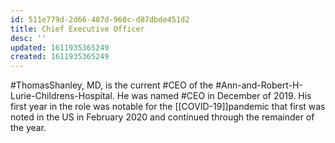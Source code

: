 ```yaml
---
id: 511e779d-2d66-487d-960c-d87dbde451d2
title: Chief Executive Officer
desc: ''
updated: 1611935365249
created: 1611935365249
---
```

\#ThomasShanley, MD, is the current #CEO of the #Ann-and-Robert-H-Lurie-Childrens-Hospital.
He was named #CEO in December of 2019. His first year in the role was notable for the [[COVID-19]]pandemic that first was noted in the US in February 2020 and continued through the remainder of the year.

